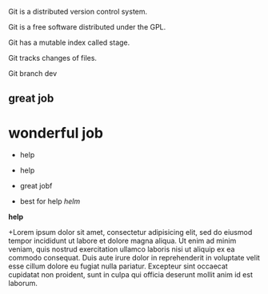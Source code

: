 Git is a distributed version control system.

Git is a free software distributed under the GPL.

Git has a mutable index called stage.

Git tracks changes of files.

Git branch dev
## great job
# wonderful job
- help
+ help

>
- great jobf
+ best for help
*helm*

**help**

+Lorem ipsum dolor sit amet, consectetur adipisicing elit, sed do eiusmod tempor incididunt ut labore et dolore magna aliqua. Ut enim ad minim veniam, quis nostrud exercitation ullamco laboris nisi ut aliquip ex ea commodo consequat. Duis aute irure dolor in reprehenderit in voluptate velit esse cillum dolore eu fugiat nulla pariatur. Excepteur sint occaecat cupidatat non proident, sunt in culpa qui officia deserunt mollit anim id est laborum.
